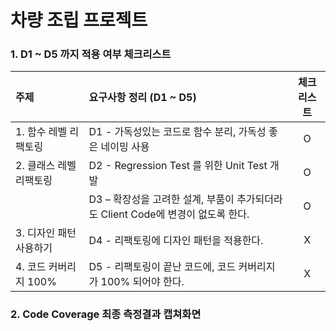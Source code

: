 # 차량 조립 프로젝트

### 1. D1 ~ D5 까지 적용 여부 체크리스트

|주제|요구사항 정리 (D1 ~ D5)|체크리스트|
|:---|:---|:---:|
|1. 함수 레벨 리팩토링|D1 - 가독성있는 코드로 함수 분리, 가독성 좋은 네이밍 사용|O|
|2. 클래스 레벨 리팩토링|D2 - Regression Test 를 위한 Unit Test 개발|O|
||D3 – 확장성을 고려한 설계, 부품이 추가되더라도 Client Code에 변경이 없도록 한다.|O|
|3. 디자인 패턴 사용하기|D4 - 리팩토링에 디자인 패턴을 적용한다.|X|
|4. 코드 커버리지 100%|D5 - 리팩토링이 끝난 코드에, 코드 커버리지가 100% 되어야 한다.|X|

### 2. Code Coverage 최종 측정결과 캡쳐화면
